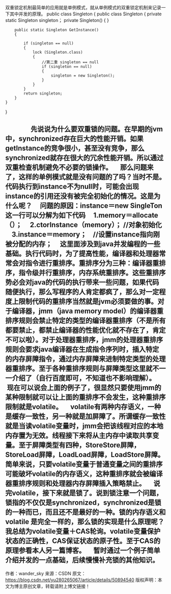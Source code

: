  双重锁定机制最简单的应用就是单例模式，就从单例模式的双重锁定机制来记录一下其中并发的原理。
public class Singleton
{
    public class Singleton
    {
        private static Singleton singleton；
        private Singleton()
        { }
 
        public static Singleton GetInstance()
        {
            
            if (singleton == null)
            {
                lock (Singleton.class)
                {
                    //第二重 singleton == null
                    if (singleton == null)
                    {
                        singleton = new Singleton();
                    }
                }
            }
            return singleton;
        }
    }
} 

         
       先说说为什么要双重锁的问题。在早期的jvm中，synchronized存在巨大的性能开销。如果getInstance的竞争很小，甚至没有竞争，那么synchronized就存在很大的冗余性能开销。所以通过双重检查机制避免不必要的锁操作。
    那么问题来了，这样的单例模式就是没有问题的了吗？当时不是。代码执行到instance不为null时，可能会出现instance的引用还没有被完全初始化的情况。这是为什么呢？
    问题的原因：instance＝new SingleTon这一行可以分解为如下代码
    1.memory＝allocate（）；
    2.ctorInstance（memory）； //对象初始化
    3.instance＝memory；    //设置instance指向刚被分配的内存；
    这里面涉及到java并发编程的一些基础。执行代码时，为了提高性能，编译器和处理器常常会对指令进行重排序。重排序分为三种：编译器重排序，指令级并行重排序，内存系统重排序。这些重排序势必会对java的代码的执行带来一些问题，如果代码随便执行，那么写程序的人肯定都疯了，那么对一定程度上限制代码的重排序当然就是jvm必须要做的事。对于编译器，jmm（java memory model）的编译器重排序规则会禁止特定的类型的编译器重排序（不是所有都要禁止，都禁止编译器的性能优化就不存在了，肯定不可以啦）。对于处理器重排序，jmm的处理器重排序规则会要求java编译器在生成指令序列时，插入特定的内存屏障指令，通过内存屏障来进制特定类型的处理器重排序。至于各种重排序规则与屏障类型这里就不一一介绍了（自行百度即可，不知道也不影响理解）。
    现在可以说会上面的例子了，很显然只要使用jmm的某种限制就可以让上面的重排序不会发生，这种重排序限制就是volatile。
    volatile有两种内存语义，一种是缓存一致性，另一种就是加屏障了。所谓缓存一致性就是当读volatile变量时，jmm会把该线程对应的本地内存置为无效。线程接下来将从主内存中读取共享变量。至于屏障类型有四种，StoreStore屏障，StoreLoad屏障，LoadLoad屏障，LoadStore屏障。简单来说，只要volatile变量于普通变量之间的重排序可能破坏volatile的内存语义，这种重排序就会被编译器重排序规则和处理器内存屏障插入策略禁止。
    说完volatile，接下来就是锁了。说到锁注意一个问题，锁指的不仅仅是synchronized，synchronized是锁的一种而已，而且还不是最好的一种。锁的内存语义和volatile 是完全一样的，那么锁的实现是什么原理呢？我总结为volatile变量＋CAS轮询。volatile变量保护状态的正确性，CAS保证状态的原子性。至于CAS的原理参看本人另一篇博客。
    暂时通过一个例子简单介绍并发的一点基础，后续慢慢补充锁的其他知识。
--------------------- 
作者：wander_sky 
来源：CSDN 
原文：https://blog.csdn.net/yu280265067/article/details/50894540 
版权声明：本文为博主原创文章，转载请附上博文链接！